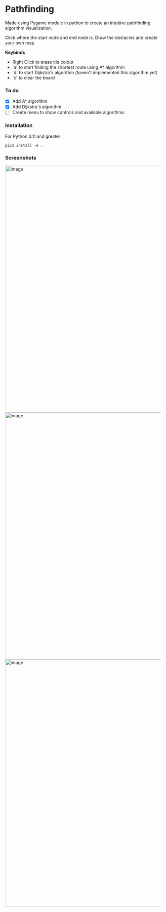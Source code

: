 # Pathfinding

Made using Pygame module in python to create an intuitive pathfinding algorithm visualization.

Click where the start node and end node is. Draw the obstacles and create your own map.

**Keybinds** 

- Right Click to erase tile colour
- 'a' to start finding the shortest route using A* algorithm
- 'd' to start Dijkstra's algorithm (haven't implemented this algorithm yet)
- 'c' to clear the board

### To do 
- [x] Add A* algorithm
- [x] Add Dijkstra's algorithm
- [ ] Create menu to show controls and available algorithms

### Installation
For Python 3.11 and greater:
    
    pip3 install -e .


### Screenshots
<img width="799" alt="image" src="https://github.com/ADoor22/pathfinding/assets/101601277/49da808d-771c-4124-9c73-0ecaa23bb724">
<img width="800" alt="image" src="https://github.com/ADoor22/pathfinding/assets/101601277/7c7f7d3f-3765-4d70-8620-a3ca3414cee9">
<img width="802" alt="image" src="https://github.com/ADoor22/pathfinding/assets/101601277/a59d91f9-e8c5-4db9-a7d8-73e4d621b22c">
